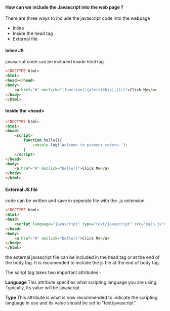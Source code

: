 <h4>How can we include the Javascript into the web page ?</h4>
<p>There are three ways to include the javascript code into the webpage</p>

<ul>
	<li>Inline</li>
	<li>Inside the head tag</li>
	<li>External file</li>
</ul>

<h4>Inline JS</h4>
<p>javascript code can be included inside html tag</p>

```html
<!DOCTYPE html>
<html>
<head></head>
<body>
	<a href="#" onclick="(function(){alert(this);})()">Click Me</a>
</body>
</html>
```

<h4>Inside the &lt;head&gt;</h4>	

```html
<!DOCTYPE html>
<html>
<head>
	<script>
		function hello(){
			console.log('Welcome to pioneer coders.');
		}
	</script>
</head>
<body>
	<a href="#" onclick="hello()">Click Me</a>
</body>
</html>
```

<h4>External JS file</h4>
<p>code can be written  and save in seperate file with the .js extension</p>

```html
<!DOCTYPE html>
<html>
<head>
	<script language="javascript" type="text/javascript" src="main.js"></script>
</head>
<body>
	<a href="#" onclick="hello()">Click Me</a>
</body>
</html>
```

<p>the external javascript file can be included in the head tag or at the end of the body tag. It is recomended to include the js file at the end of body tag.</p>
		
<p>The script tag takes two important attributes -</p>
	
<p><b>Language </b>This attribute specifies what scripting language you are using. Typically, its value will be javascript.</p>
		
<p><b>Type </b>This attribute is what is now recommended to indicate the scripting language in use and its value should be set to "text/javascript".</p>
